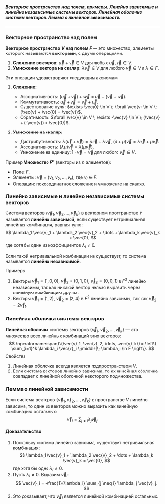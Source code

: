##### Векторное пространство над полем, примеры. Линейно зависимые и линейно независимые системы векторов. Линейная оболочка системы векторов. Лемма о линейной зависимости.
---
### Векторное пространство над полем
**Векторное пространство $V$ над полем $F$** — это множество, элементы которого называются **векторами**, с двумя операциями:
1. **Сложение векторов**: $\vec{u} + \vec{v} \in V$ для любых $\vec{u}, \vec{v} \in V$.
2. **Умножение вектора на скаляр**: $\lambda \vec{v} \in V$ для любого $\vec{v} \in V$ и $\lambda \in F$.

Эти операции удовлетворяют следующим аксиомам:

1. **Сложение:**
   - Ассоциативность: $(\vec{u} + \vec{v}) + \vec{w} = \vec{u} + (\vec{v} + \vec{w})$.
   - Коммутативность: $\vec{u} + \vec{v} = \vec{v} + \vec{u}$.
   - Существование нуля: $\exists \vec{0} \in V \; \forall \vec{v} \in V \; (\vec{v} + \vec{0} = \vec{v})$.
   - Обратимость: $\forall \vec{v} \in V \; \exists -\vec{v} \in V \; (\vec{v} + (-\vec{v}) = \vec{0})$.

2. **Умножение на скаляр:**
   - Дистрибутивность: $\lambda(\vec{u} + \vec{v}) = \lambda \vec{u} + \lambda \vec{v}$, $(\lambda + \mu) \vec{v} = \lambda \vec{v} + \mu \vec{v}$.
   - Ассоциативность: $(\lambda \mu) \vec{v} = \lambda (\mu \vec{v})$.
   - Умножение на единицу: $1 \cdot \vec{v} = \vec{v}$ для любого $\vec{v} \in V$.

Пример
 **Множество $F^n$** (векторы из $n$ элементов):
   - Поле: $F$.
   - Элементы: $\vec{v} = (v_1, v_2, \dots, v_n)$, где $v_i \in F$.
   - Операции: покоординатное сложение и умножение на скаляр.

### Линейно зависимые и линейно независимые системы векторов
Система векторов $\{\vec{v}_1, \vec{v}_2, \dots, \vec{v}_k\}$ в векторном пространстве $V$ называется **линейно зависимой**, если существует нетривиальная линейная комбинация, равная нулю:
$$
\lambda_1 \vec{v}_1 + \lambda_2 \vec{v}_2 + \dots + \lambda_k \vec{v}_k = \vec{0},
$$
где хотя бы один из коэффициентов $\lambda_i \neq 0$.

Если такой нетривиальной комбинации не существует, то система называется **линейно независимой**.

 Примеры
1. Векторы $\vec{v}_1 = (1, 0, 0)$, $\vec{v}_2 = (0, 1, 0)$, $\vec{v}_3 = (0, 0, 1)$ в $F^3$ линейно независимы, так как никакой вектор нельзя выразить через линейную комбинацию других.
2. Векторы $\vec{v}_1 = (1, 2)$, $\vec{v}_2 = (2, 4)$ в $F^2$ линейно зависимы, так как $\vec{v}_2 = 2\vec{v}_1$.

### Линейная оболочка системы векторов

**Линейная оболочка** системы векторов $\{\vec{v}_1, \vec{v}_2, \dots, \vec{v}_k\}$ — это множество всех линейных комбинаций этих векторов:
$$
\operatorname{span}\{\vec{v}_1, \vec{v}_2, \dots, \vec{v}_k\} = \left\{ \sum_{i=1}^k \lambda_i \vec{v}_i \;\middle|\; \lambda_i \in F \right\}.
$$
Свойства
1. Линейная оболочка всегда является подпространством $V$.
2. Если система векторов линейно зависима, то их линейная оболочка совпадает с линейной оболочкой некоторого подмножества.

### Лемма о линейной зависимости
Если система векторов $\{\vec{v}_1, \vec{v}_2, \dots, \vec{v}_k\}$ в пространстве $V$ линейно зависима, то один из векторов можно выразить как линейную комбинацию остальных:
$$
\vec{v}_i = \sum_{j \neq i} \lambda_j \vec{v}_j.
$$
#### Доказательство
1. Поскольку система линейно зависима, существует нетривиальная комбинация:
   $$
   \lambda_1 \vec{v}_1 + \lambda_2 \vec{v}_2 + \dots + \lambda_k \vec{v}_k = \vec{0},
   $$
   где хотя бы одно $\lambda_i \neq 0$.
2. Пусть $\lambda_i \neq 0$. Выразим $\vec{v}_i$:
   $$
   \vec{v}_i = -\frac{1}{\lambda_i} \sum_{j \neq i} \lambda_j \vec{v}_j.
   $$
3. Это доказывает, что $\vec{v}_i$ является линейной комбинацией остальных.

